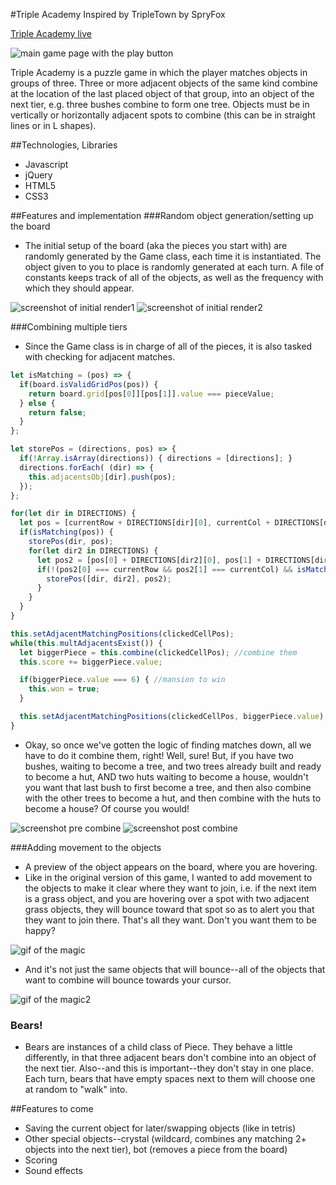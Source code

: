 #Triple Academy
Inspired by TripleTown by SpryFox

[Triple Academy live](http://www.estherpong.com/Triple-Academy)

![main game page with the play button](./docs/screenshots/main2.png)

Triple Academy is a puzzle game in which the player matches objects in groups of three. Three or more adjacent objects of the same kind combine at the location of the last placed object of that group, into an object of the next tier, e.g. three bushes combine to form one tree. Objects must be in vertically or horizontally adjacent spots to combine (this can be in straight lines or in L shapes).

##Technologies, Libraries
* Javascript
* jQuery
* HTML5
* CSS3

##Features and implementation
###Random object generation/setting up the board
* The initial setup of the board (aka the pieces you start with) are randomly generated by the Game class, each time it is instantiated. The object given to you to place is randomly generated at each turn. A file of constants keeps track of all of the objects, as well as the frequency with which they should appear.

![screenshot of initial render1](./docs/screenshots/init4.png) ![screenshot of initial render2](./docs/screenshots/init5.png)

###Combining multiple tiers
* Since the Game class is in charge of all of the pieces, it is also tasked with checking for adjacent matches.

```javascript
let isMatching = (pos) => {
  if(board.isValidGridPos(pos)) {
    return board.grid[pos[0]][pos[1]].value === pieceValue;
  } else {
    return false;
  }
};

let storePos = (directions, pos) => {
  if(!Array.isArray(directions)) { directions = [directions]; }
  directions.forEach( (dir) => {
    this.adjacentsObj[dir].push(pos);
  });
};

for(let dir in DIRECTIONS) {
  let pos = [currentRow + DIRECTIONS[dir][0], currentCol + DIRECTIONS[dir][1]];
  if(isMatching(pos)) {
    storePos(dir, pos);
    for(let dir2 in DIRECTIONS) {
      let pos2 = [pos[0] + DIRECTIONS[dir2][0], pos[1] + DIRECTIONS[dir2][1]];
      if(!(pos2[0] === currentRow && pos2[1] === currentCol) && isMatching(pos2)) {
        storePos([dir, dir2], pos2);
      }
    }
  }
}
```

```javascript
this.setAdjacentMatchingPositions(clickedCellPos);
while(this.multAdjacentsExist()) {
  let biggerPiece = this.combine(clickedCellPos); //combine them
  this.score += biggerPiece.value;

  if(biggerPiece.value === 6) { //mansion to win
    this.won = true;
  }

  this.setAdjacentMatchingPositions(clickedCellPos, biggerPiece.value); //check that that doesn't need to be combined
}
```

* Okay, so once we've gotten the logic of finding matches down, all we have to do it combine them, right! Well, sure! But, if you have two bushes, waiting to become a tree, and two trees already built and ready to become a hut, AND two huts waiting to become a house, wouldn't you want that last bush to first become a tree, and then also combine with the other trees to become a hut, and then combine with the huts to become a house? Of course you would!

![screenshot pre combine](./docs/screenshots/pre-combine.png) ![screenshot post combine](./docs/screenshots/post-combine.png)

###Adding movement to the objects
* A preview of the object appears on the board, where you are hovering.
* Like in the original version of this game, I wanted to add movement to the objects to make it clear where they want to join, i.e. if the next item is a grass object, and you are hovering over a spot with two adjacent grass objects, they will bounce toward that spot so as to alert you that they want to join there. That's all they want. Don't you want them to be happy?

![gif of the magic](./docs/screenshots/bounce.gif)

* And it's not just the same objects that will bounce--all of the objects that want to combine will bounce towards your cursor.

![gif of the magic2](./docs/screenshots/bounce2.gif)

### Bears!
* Bears are instances of a child class of Piece. They behave a little differently, in that three adjacent bears don't combine into an object of the next tier. Also--and this is important--they don't stay in one place. Each turn, bears that have empty spaces next to them will choose one at random to "walk" into.

##Features to come
* Saving the current object for later/swapping objects (like in tetris)
* Other special objects--crystal (wildcard, combines any matching 2+ objects into the next tier), bot (removes a piece from the board)
* Scoring
* Sound effects

